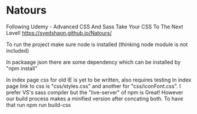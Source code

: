 # Natours
Following Udemy - Advanced CSS And Sass Take Your CSS To The Next Level!
https://syedshaon.github.io/Natours/

To run the project make sure node is installed (thinking node module is not included)

In packaage json there are some dependency which can be installed by "npm install"

In index page css for old IE is yet to be written, also requires testing
In index page link to css is "css/styles.css" and another for "css/iconFont.css". I prefer VS's sass compiler but the "live-server" of npm is Great!
However our build process makes a minified  version after concating both. To have that run npm run build-css
